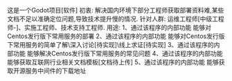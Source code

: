 这是一个Godot项目[软件]
  初衷:
    解决国内环境下部分工程师获取部署资料难,某些文档不足以准确定位问题,导致技术提升慢的情况.
  针对人群:
    运维工程师[中级工程师-]、实施工程师、技术支持工程师.
  用途:
    1、通过该程序的内部功能 能够对Centos发行版下常用服务的部署
    2、通过该程序的内部功能 能够对Centos发行版下常用服务的简单了解\深入讨论[待实现]\线上求证[待实现]
    3、通过该程序的内部功能 能够解决Centos发行版下常用服务的常见问题
    4、通过该程序的内部功能 能够获取互联网行业相关文档模板[文档待上传]
    5、通过该程序的内部功能 能够获取开源服务中间件的下载地址

